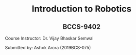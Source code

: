 <h1 align="center">Introduction to Robotics</h1>

<h2 align="center">BCCS-9402</h2>

Course Instructor: Dr. Vijay Bhaskar Semwal 

Submitted by: Ashok Arora (2019BCS-075)